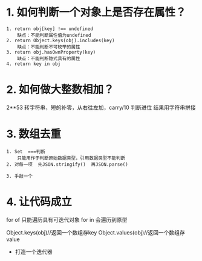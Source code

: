 # 1. 如何判断一个对象上是否存在属性？

    1. return obj[key] !== undefined
        缺点：不能判断属性值为undefined
    2. return Object.keys(obj).includes(key)
        缺点：不能判断不可枚举的属性
    3. return obj.hasOwnProperty(key)
        缺点：不能判断隐式具有的属性
    4. return key in obj

# 2. 如何做大整数相加？
2**53
转字符串，短的补零，从右往左加，carry/10 判断进位 结果用字符串拼接

# 3. 数组去重
    1. Set  ===判断
        只能用作于判断原始数据类型，引用数据类型不能判断
    2. 对每一项  先JSON.stringify()  再JSON.parse()

    3. 手敲一个

# 4. 让代码成立

for of 只能遍历具有可迭代对象
for in 会遍历到原型

Object.keys(obj)//返回一个数组存key
Object.values(obj)//返回一个数组存value

- 打造一个迭代器